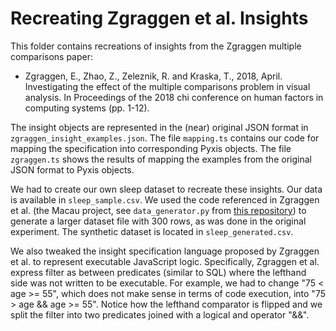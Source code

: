 # Recreating Zgraggen et al. Insights

This folder contains recreations of insights from the Zgraggen multiple comparisons paper:
* Zgraggen, E., Zhao, Z., Zeleznik, R. and Kraska, T., 2018, April.
 Investigating the effect of the multiple comparisons problem in visual
 analysis. In Proceedings of the 2018 chi conference on human factors in
 computing systems (pp. 1-12).

The insight objects are represented in the (near) original JSON format in
`zgraggen_insight_examples.json`. The file `mapping.ts` contains our code for
mapping the specification into corresponding Pyxis objects. The file
`zgraggen.ts` shows the results of mapping the examples from the original JSON
format to Pyxis objects.

We had to create our own sleep dataset to recreate these insights. Our data is
available in `sleep_sample.csv`. We used the code referenced in Zgraggen et al.
(the Macau project, see `data_generator.py` from
[this repository](https://github.com/zheguang/macau/blob/master/data_generator.py))
to generate a larger dataset file with 300 rows, as was done in the original
experiment. The synthetic dataset is located in `sleep_generated.csv`.

We also tweaked the insight specification language proposed by Zgraggen et al.
to represent executable JavaScript logic. Specifically, Zgraggen et al. express
filter as between predicates (similar to SQL) where the lefthand side was not
written to be executable.  For example, we had to change "75 < age >= 55",
which does not make sense in terms of code execution, into "75 > age && age >=
55".  Notice how the lefthand comparator is flipped and we split the
filter into two predicates joined with a logical and operator "&&".
